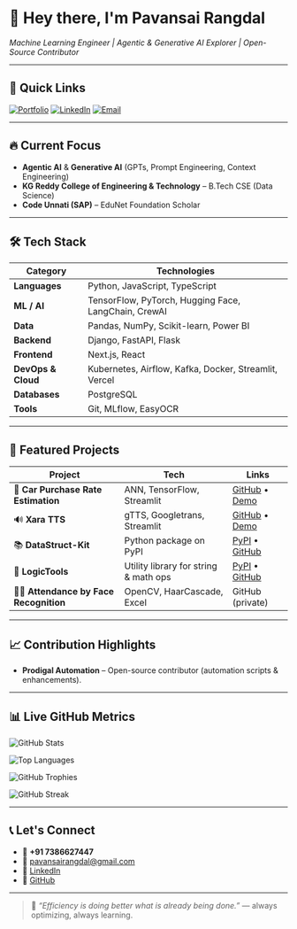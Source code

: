 # 👋 Hey there, I'm **Pavansai Rangdal**  
*Machine Learning Engineer | Agentic & Generative AI Explorer | Open-Source Contributor*

---

## 🚀 Quick Links
[![Portfolio](https://img.shields.io/badge/🌍_Portfolio-rangdal--pavansai.vercel.app-00C4FF?style=flat)](https://rangdal-pavansai.vercel.app)
[![LinkedIn](https://img.shields.io/badge/💼_LinkedIn-Connect-blue?style=flat)](https://www.linkedin.com/in/rangdal-pavansai)
[![Email](https://img.shields.io/badge/📧_Email-pavansairangdal@gmail.com-red?style=flat)](mailto:pavansairangdal@gmail.com)

---

## 🔥 Current Focus
- **Agentic AI** & **Generative AI** (GPTs, Prompt Engineering, Context Engineering)
- **KG Reddy College of Engineering & Technology** – B.Tech CSE (Data Science)
- **Code Unnati (SAP)** – EduNet Foundation Scholar

---

## 🛠️ Tech Stack
| **Category** | **Technologies** |
| --- | --- |
| **Languages** | Python, JavaScript, TypeScript |
| **ML / AI** | TensorFlow, PyTorch, Hugging Face, LangChain, CrewAI |
| **Data** | Pandas, NumPy, Scikit-learn, Power BI |
| **Backend** | Django, FastAPI, Flask |
| **Frontend** | Next.js, React |
| **DevOps & Cloud** | Kubernetes, Airflow, Kafka, Docker, Streamlit, Vercel |
| **Databases** | PostgreSQL |
| **Tools** | Git, MLflow, EasyOCR |

---

## 🏅 Featured Projects
| **Project** | **Tech** | **Links** |
| --- | --- | --- |
| 🚗 **Car Purchase Rate Estimation** | ANN, TensorFlow, Streamlit | [GitHub](https://github.com/Pavansai20054/Car_purchase_rate_Estimation_using_ANN) • [Demo](https://carpurchaserateestimationusingann.streamlit.app) |
| 🔊 **Xara TTS** | gTTS, Googletrans, Streamlit | [GitHub](https://github.com/Pavansai20054/gTTS) • [Demo](https://pavansai-project-portfolio.streamlit.app) |
| 📚 **DataStruct-Kit** | Python package on PyPI | [PyPI](https://pypi.org/project/DataStruct-Kit/) • [GitHub](https://github.com/Pavansai20054/DataStruct-Kit) |
| 🧰 **LogicTools** | Utility library for string & math ops | [PyPI](https://pypi.org/project/logictools/) • [GitHub](https://github.com/Pavansai20054/logictools) |
| 👨‍🎓 **Attendance by Face Recognition** | OpenCV, HaarCascade, Excel | GitHub (private) |

---

## 📈 Contribution Highlights
- **Prodigal Automation** – Open-source contributor (automation scripts & enhancements).

---

## 📊 Live GitHub Metrics
<!-- GitHub Stats -->
![GitHub Stats](https://github-readme-stats.vercel.app/api?username=Pavansai20054&theme=radical&show_icons=true&count_private=true)

<!-- Top Languages -->
![Top Languages](https://github-readme-stats.vercel.app/api/top-langs/?username=Pavansai20054&theme=radical&layout=compact)

<!-- GitHub Trophies -->
![GitHub Trophies](https://github-profile-trophy.vercel.app/?username=Pavansai20054&theme=radical)

<!-- 🔥 Live Streak -->
![GitHub Streak](https://streak-stats.demolab.com/?user=Pavansai20054&theme=radical)

---

## 📞 Let's Connect
- 📱 **+91 7386627447**
- 📧 [pavansairangdal@gmail.com](mailto:pavansairangdal@gmail.com)
- 💼 [LinkedIn](https://www.linkedin.com/in/rangdal-pavansai)
- 🐙 [GitHub](https://github.com/Pavansai20054)

---

> 🔧 *“Efficiency is doing better what is already being done.”* — always optimizing, always learning.
